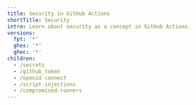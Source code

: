```yaml
---
title: Security in GitHub Actions
shortTitle: Security
intro: Learn about security as a concept in GitHub Actions.
versions:
  fpt: '*'
  ghes: '*'
  ghec: '*'
children:
  - /secrets
  - /github_token
  - /openid-connect
  - /script-injections
  - /compromised-runners
---
```



